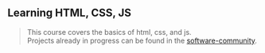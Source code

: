 ## Learning HTML, CSS, JS

> This course covers the basics of html, css, and js. <br>
Projects already in progress can be found in the [software-community](https://github.com/jeongyoonlee2015/software-community).
